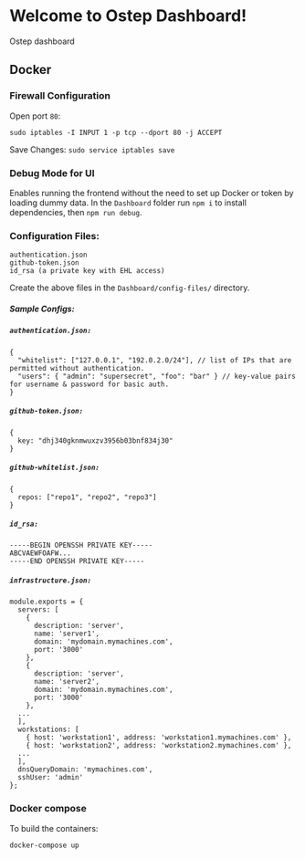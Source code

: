 # Welcome to Ostep Dashboard!

Ostep dashboard

## Docker

### Firewall Configuration

Open port `80`:

`sudo iptables -I INPUT 1 -p tcp --dport 80 -j ACCEPT`

Save Changes:
`sudo service iptables save`

### Debug Mode for UI

Enables running the frontend without the need to set up Docker or token by loading dummy data.
In the `Dashboard` folder run `npm i` to install dependencies, then `npm run debug`.

### Configuration Files:

    authentication.json
    github-token.json
    id_rsa (a private key with EHL access)

Create the above files in the `Dashboard/config-files/` directory.

##### Sample Configs:

##### `authentication.json:`

```
{
  "whitelist": ["127.0.0.1", "192.0.2.0/24"], // list of IPs that are permitted without authentication.
  "users": { "admin": "supersecret", "foo": "bar" } // key-value pairs for username & password for basic auth.
}
```

##### `github-token.json:`

```
{
  key: "dhj340gknmwuxzv3956b03bnf834j30"
}
```

##### `github-whitelist.json:`

```
{
  repos: ["repo1", "repo2", "repo3"]
}
```

##### `id_rsa:`

```
-----BEGIN OPENSSH PRIVATE KEY-----
ABCVAEWFOAFW...
-----END OPENSSH PRIVATE KEY-----
```

##### `infrastructure.json:`

```
module.exports = {
  servers: [
    {
      description: 'server',
      name: 'server1',
      domain: 'mydomain.mymachines.com',
      port: '3000'
    },
    {
      description: 'server',
      name: 'server2',
      domain: 'mydomain.mymachines.com',
      port: '3000'
    },
  ...
  ],
  workstations: [
    { host: 'workstation1', address: 'workstation1.mymachines.com' },
    { host: 'workstation2', address: 'workstation2.mymachines.com' },
  ...
  ],
  dnsQueryDomain: 'mymachines.com',
  sshUser: 'admin'
};
```

### Docker compose

To build the containers:

`docker-compose up`

